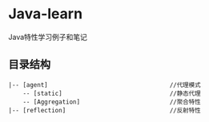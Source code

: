 # Java-learn
Java特性学习例子和笔记

## 目录结构
```
|-- [agent]                   			     //代理模式
    -- [static]            				     //静态代理
    -- [Aggregation]                		 //聚合特性
|-- [reflection]                   			 //反射特性
```